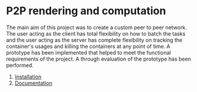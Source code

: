 # P2P rendering and computation

The main aim of this project was to create a custom peer to peer network. The user acting as the
client has total flexibility on how to batch the tasks and the user acting as the server has complete
flexibility on tracking the container's usages and killing the containers at any point of time. A
prototype has been implemented that helped to meet the functional requirements of the project.
A through evaluation of the prototype has been performed.

1. [Installation](Docs/Installation.md)
2. [Documentation](Docs/README.md)


